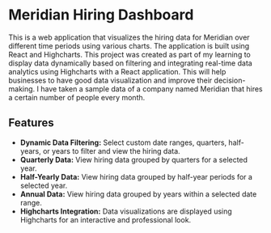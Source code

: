 # Meridian Hiring Dashboard

This is a web application that visualizes the hiring data for Meridian over different time periods using various charts. The application is built using React and Highcharts. This project was created as part of my learning to display data dynamically based on filtering and integrating real-time data analytics using Highcharts with a React application. This will help businesses to have good data visualization and improve their decision-making. I have taken a sample data of a company named Meridian that hires a certain number of people every month.

## Features

- **Dynamic Data Filtering:** Select custom date ranges, quarters, half-years, or years to filter and view the hiring data.
- **Quarterly Data:** View hiring data grouped by quarters for a selected year.
- **Half-Yearly Data:** View hiring data grouped by half-year periods for a selected year.
- **Annual Data:** View hiring data grouped by years within a selected date range.
- **Highcharts Integration:** Data visualizations are displayed using Highcharts for an interactive and professional look.



